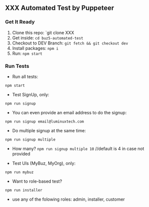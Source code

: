 ## XXX Automated Test by Puppeteer

### Get It Ready
1. Clone this repo: `git clone XXX
2. Get inside: `cd buz5-automated-test`
3. Checkout to DEV Branch: `git fetch && git checkout dev`
4. Install packages:   `npm i`
5. Run: `npm start`

### Run Tests
* Run all tests: 
```
npm start
```
* Test SignUp, only: 
```
npm run signup
```
* You can even provide an email address to do the signup: 
```
npm run signup email@luminuxtech.com
```
* Do multiple signup at the same time: 
```
npm run signup multiple
```
  - How many? 
  `npm run signup multiple 10` //default is 4 in case not provided
* Test UIs (MyBuz, MyOrg), only: 
```
npm run mybuz
```
  - Want to role-based test? 
  ```
  npm run installer
  ```
  - use any of the folowing roles: admin, installer, customer


